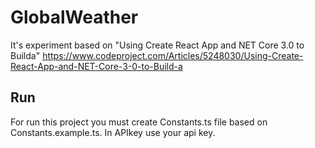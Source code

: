 # GlobalWeather
It's experiment based on "Using Create React App and NET Core 3.0 to Builda"
https://www.codeproject.com/Articles/5248030/Using-Create-React-App-and-NET-Core-3-0-to-Build-a

## Run
For run this project you must create Constants.ts file based on Constants.example.ts. In APIkey use your api key.